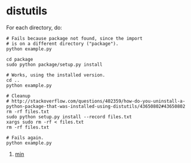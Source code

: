 # distutils

For each directory, do:

    # Fails because package not found, since the import
    # is on a different directory ("package").
    python example.py

    cd package
    sudo python package/setup.py install

    # Works, using the installed version.
    cd ..
    python example.py

    # Cleanup
    # http://stackoverflow.com/questions/402359/how-do-you-uninstall-a-python-package-that-was-installed-using-distutils/43650802#43650802
    rm -rf files.txt
    sudo python setup.py install --record files.txt
    xargs sudo rm -rf < files.txt
    rm -rf files.txt

    # Fails again.
    python example.py

1. [min](min)
